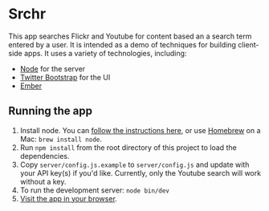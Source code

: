 # Srchr

This app searches Flickr and Youtube for content based an a search term entered
by a user. It is intended as a demo of techniques for building client-side
apps. It uses a variety of technologies, including:

- [Node](http://nodejs.org/) for the server
- [Twitter Bootstrap](http://twitter.github.com/bootstrap/) for the UI
- [Ember](http://emberjs.org)

## Running the app

1. Install node. You can [follow the instructions here](http://nodejs.org/#download), or use
  [Homebrew](http://mxcl.github.com/homebrew/) on a Mac: `brew install node`.
2. Run `npm install` from the root directory of this project to load the dependencies.
3. Copy `server/config.js.example` to `server/config.js` and update with your
   API key(s) if you'd like. Currently, only the Youtube search will work
   without a key.
4. To run the development server: `node bin/dev`
5. [Visit the app in your browser](http://localhost:4444).
